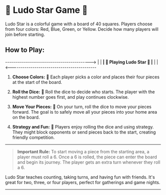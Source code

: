 # 🌟 Ludo Star Game 🎲

Ludo Star is a colorful game with a board of 40 squares. Players choose from four colors: Red, Blue, Green, or Yellow. Decide how many players will join before starting.



## How to Play:
------------------------------------------->
| |
**| 🚀 Playing Ludo Star 🚀 |**
| |
<-------------------------------------------



1. **Choose Colors:** 🎨 Each player picks a color and places their four pieces at the start of the board.

2. **Roll the Dice:** 🎲 Roll the dice to decide who starts. The player with the highest number goes first, and play continues clockwise.

3. **Move Your Pieces:** 🚀 On your turn, roll the dice to move your pieces forward. The goal is to safely move all your pieces into your home area on the board.

4. **Strategy and Fun:** 🔄 Players enjoy rolling the dice and using strategy. They might block opponents or send pieces back to the start, creating friendly competition.
---

> **Important Rule:** To start moving a piece from the starting area, a player must roll a 6. Once a 6 is rolled, the piece can enter the board and begin its journey. The player gets an extra turn whenever they roll a 6.


Ludo Star teaches counting, taking turns, and having fun with friends. It's great for two, three, or four players, perfect for gatherings and game nights.

---
